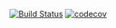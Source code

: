 [![Build
Status](https://travis-ci.org/ctlab/mwcsr.svg?branch=develop)](https://travis-ci.org/ctlab/mwcsr/tree/develop) [![codecov](https://codecov.io/github/ctlab/mwcsr/branch/rmwcs/graphs/badge.svg)](https://codecov.io/github/ctlab/rmwcs) 
